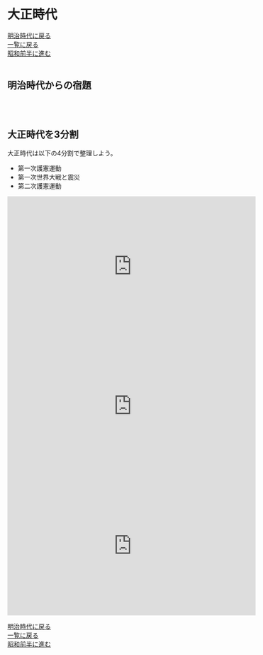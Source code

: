 # 大正時代

[明治時代に戻る](https://fujistudy.github.io/exam_preparation/meiji/meiji.html)<br>
[一覧に戻る](https://fujistudy.github.io/exam_preparation/)<br>
[昭和前半に進む](https://fujistudy.github.io/exam_preparation/showabeforeww2/showa0924.html)<br>
<br>

## 明治時代からの宿題

<br>
<br>

## 大正時代を3分割
大正時代は以下の4分割で整理しよう。<br>

* 第一次護憲運動<br>
* 第一次世界大戦と震災<br>
* 第二次護憲運動<br>

<div align="center"><iframe width="560" height="315" src="https://www.youtube.com/embed/8UX6CFXgwKk?si=E71Y37ztrGMpIMWs" title="YouTube video player" frameborder="0" allow="accelerometer; autoplay; clipboard-write; encrypted-media; gyroscope; picture-in-picture; web-share" allowfullscreen></iframe></div>

<div align="center"><iframe width="560" height="315" src="https://www.youtube.com/embed/PhHoCnRg1Yw?si=yxS7LUld1W2yD4j6" title="YouTube video player" frameborder="0" allow="accelerometer; autoplay; clipboard-write; encrypted-media; gyroscope; picture-in-picture; web-share" allowfullscreen></iframe></div>

<div align="center"><iframe width="560" height="315" src="https://www.youtube.com/embed/LFPiGzaycdc?si=-QQo1PLQklu8Ndt1" title="YouTube video player" frameborder="0" allow="accelerometer; autoplay; clipboard-write; encrypted-media; gyroscope; picture-in-picture; web-share" allowfullscreen></iframe></div>





<div align="center"></div>
<div align="center"></div>
<div align="center"></div>



[明治時代に戻る]()<br>
[一覧に戻る](https://fujistudy.github.io/exam_preparation/)<br>
[昭和前半に進む](https://fujistudy.github.io/exam_preparation/showabeforeww2/showa0924.html)
